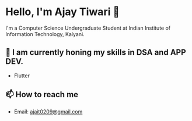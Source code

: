 # Hello, I'm Ajay Tiwari 👋

I'm a Computer Science Undergraduate Student at Indian Institute of Information Technology, Kalyani.

## 🌱 I am currently honing my skills in DSA and APP DEV.

- Flutter

## 📫 How to reach me

- Email: ajait0209@gmail.com


